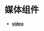 # 媒体组件<a name="ZH-CN_TOPIC_0000001127284858"></a>

-   **[video](js-components-media-video.md)**  


